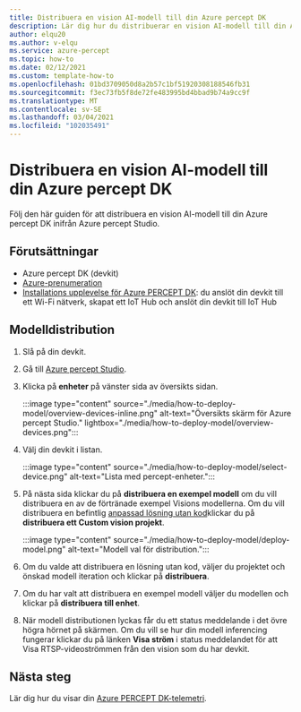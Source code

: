 ```yaml
---
title: Distribuera en vision AI-modell till din Azure percept DK
description: Lär dig hur du distribuerar en vision AI-modell till din Azure percept DK från Azure percept Studio
author: elqu20
ms.author: v-elqu
ms.service: azure-percept
ms.topic: how-to
ms.date: 02/12/2021
ms.custom: template-how-to
ms.openlocfilehash: 01bd3709050d8a2b57c1bf51920308188546fb31
ms.sourcegitcommit: f3ec73fb5f8de72fe483995bd4bbad9b74a9cc9f
ms.translationtype: MT
ms.contentlocale: sv-SE
ms.lasthandoff: 03/04/2021
ms.locfileid: "102035491"
---
```

# <a name="deploy-a-vision-ai-model-to-your-azure-percept-dk"></a>Distribuera en vision AI-modell till din Azure percept DK

Följ den här guiden för att distribuera en vision AI-modell till din Azure percept DK inifrån Azure percept Studio.

## <a name="prerequisites"></a>Förutsättningar

- Azure percept DK (devkit)
- [Azure-prenumeration](https://azure.microsoft.com/free/)
- [Installations upplevelse för Azure PERCEPT DK](./quickstart-percept-dk-set-up.md): du anslöt din devkit till ett Wi-Fi nätverk, skapat ett IoT Hub och anslöt din devkit till IoT Hub

## <a name="model-deployment"></a>Modelldistribution

1. Slå på din devkit.

1. Gå till [Azure percept Studio](https://go.microsoft.com/fwlink/?linkid=2135819).

1. Klicka på **enheter** på vänster sida av översikts sidan.

    :::image type="content" source="./media/how-to-deploy-model/overview-devices-inline.png" alt-text="Översikts skärm för Azure percept Studio." lightbox="./media/how-to-deploy-model/overview-devices.png":::

1. Välj din devkit i listan.

    :::image type="content" source="./media/how-to-deploy-model/select-device.png" alt-text="Lista med percept-enheter.":::

1. På nästa sida klickar du på **distribuera en exempel modell** om du vill distribuera en av de förtränade exempel Visions modellerna. Om du vill distribuera en befintlig [anpassad lösning utan kod](./tutorial-nocode-vision.md)klickar du på **distribuera ett Custom vision projekt**.

    :::image type="content" source="./media/how-to-deploy-model/deploy-model.png" alt-text="Modell val för distribution.":::

1. Om du valde att distribuera en lösning utan kod, väljer du projektet och önskad modell iteration och klickar på **distribuera**.

1. Om du har valt att distribuera en exempel modell väljer du modellen och klickar på **distribuera till enhet**.

1. När modell distributionen lyckas får du ett status meddelande i det övre högra hörnet på skärmen. Om du vill se hur din modell inferencing fungerar klickar du på länken **Visa ström** i status meddelandet för att Visa RTSP-videoströmmen från den vision som du har devkit.

## <a name="next-steps"></a>Nästa steg

Lär dig hur du visar din [Azure PERCEPT DK-telemetri](how-to-view-telemetry.md).